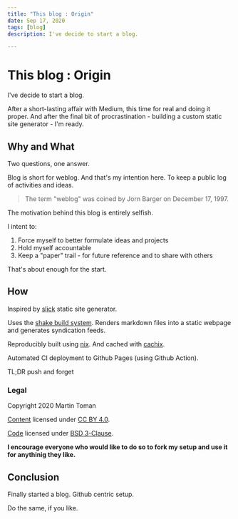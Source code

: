 ```yaml
---
title: "This blog : Origin"
date: Sep 17, 2020
tags: [blog]
description: I've decide to start a blog.

---
```


# This blog : Origin

I've decide to start a blog.

After a short-lasting affair with Medium, this time for real and doing it proper.
And after the final bit of procrastination - building a custom static
site generator - I'm ready.

## Why and What

Two questions, one answer.

Blog is short for weblog. And that's my intention here. To keep a
public log of activities and ideas.

> The term "weblog" was coined by Jorn Barger on December 17, 1997.

The motivation behind this blog is entirely selfish.

I intent to:

1. Force myself to better formulate ideas and projects
2. Hold myself accountable
3. Keep a "paper" trail - for future reference and to share with others

That's about enough for the start.

## How

Inspired by [slick](https://github.com/ChrisPenner/slick) static site generator.

Uses the [shake build system](https://shakebuild.com/).
Renders markdown files into a static webpage and generates syndication feeds.

Reproducibly built using [nix](https://nixos.org/). And cached with [cachix](https://cachix.org/).

Automated CI deployment to Github Pages (using Github Action).

TL;DR push and forget

### Legal

Copyright 2020 Martin Toman

[Content](https://github.com/tinybeachthor/tinybeachthor.github.io/tree/master/posts)
licensed under [CC BY 4.0](https://github.com/tinybeachthor/tinybeachthor.github.io/blob/master/posts/LICENSE).

[Code](https://github.com/tinybeachthor/tinybeachthor.github.io)
licensed under [BSD 3-Clause](https://github.com/tinybeachthor/tinybeachthor.github.io/blob/master/LICENSE).

**I encourage everyone who would like to do so to fork my setup and use it for anythinig they like.**

## Conclusion

Finally started a blog. Github centric setup.

Do the same, if you like.

